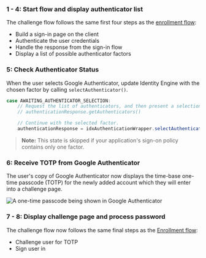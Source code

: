 ### 1 - 4: Start flow and display authenticator list

The challenge flow follows the same first four steps as the [enrollment flow](#integrate-sdk-for-authenticator-enrollment):

* Build a sign-in page on the client
* Authenticate the user credentials
* Handle the response from the sign-in flow
* Display a list of possible authenticator factors

### 5: Check Authenticator Status

When the user selects Google Authenticator, update Identity Engine with the chosen factor by calling `selectAuthenticator()`.


```java
case AWAITING_AUTHENTICATOR_SELECTION:
    // Request the list of authenticators, and then present a selection list to the user.
    // authenticationResponse.getAuthenticators()

    // Continue with the selected factor.
    authenticationResponse = idxAuthenticationWrapper.selectAuthenticator(proceedContext, authenticator);
```

> **Note:**  This state is skipped if your application's sign-on policy contains only one factor.

### 6: Receive TOTP from Google Authenticator 

The user's copy of Google Authenticator now displays the time-base one-time passcode (TOTP) for the newly added account which they will enter into a challenge page.

<div class="half">

![A one-time passcode being shown in Google Authenticator](/img/authenticators/authenticators-google-one-time-password.png)

</div>

### 7 - 8: Display challenge page and process password

The challenge flow now follows the same final steps as the [Enrollment flow](#_8-challenge-user-for-totp):

* Challenge user for TOTP
* Sign user in
